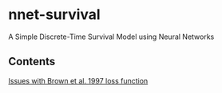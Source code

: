# nnet-survival

A Simple Discrete-Time Survival Model using Neural Networks

## Contents

[Issues with Brown et al. 1997 loss function](brown1997_loss_function_example.md)
